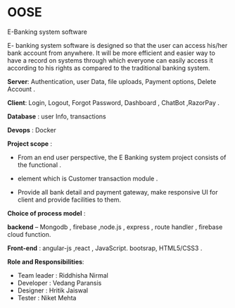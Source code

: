 # OOSE
E-Banking system software

E- banking system software is designed so that the user can access his/her bank account from anywhere. It will be more efficient and easier way to have a record on systems through which everyone can easily access it according to his rights as compared to the traditional banking system.
	
	
**Server**: Authentication, user Data, file uploads, Payment options, Delete Account .

**Client**: Login, Logout, Forgot Password, Dashboard , ChatBot ,RazorPay .

**Database** : user Info, transactions

**Devops** : Docker

**Project scope** :

* From an end user perspective, the E Banking system project consists of the functional .
* element which is Customer transaction module .

* Provide all bank detail and payment gateway, make responsive UI for client and provide facilities to them.

**Choice of process model** :

**backend** – Mongodb , firebase ,node.js , express , route handler , firebase cloud function.

**Front-end**  : angular-js ,react , JavaScript. bootsrap, HTML5/CSS3 .

**Role and Responsibilities**:

* Team leader : Riddhisha Nirmal
* Developer : Vedang Paransis
* Designer : Hritik Jaiswal
* Tester : Niket Mehta


